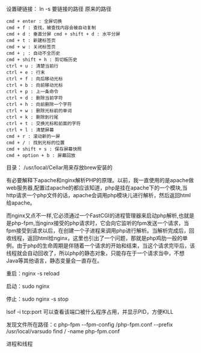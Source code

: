 设置硬链接：
	ln -s 要链接的路径 原来的路径

	cmd + enter : 全屏切换
	cmd + f : 查找，被查找内容会被自动复制
	cmd + d : 垂直分屏 cmd + shift + d : 水平分屏
	cmd + t : 新建标签页
	cmd + w : 关闭标签页
	cmd + ; : 自动不全历史
	cmd + shift + h : 剪切板历史
	ctrl + u : 清楚当前行
	ctrl + e : 行末
	ctrl + f : 向后移动光标
	ctrl + b : 向前移动光标
	ctrl + p : 上一条命令
	ctrl + d : 删除当前字符
	ctrl + h : 向前删除一个字符
	ctrl + w : 删除光标前的单词
	ctrl + k : 删除到行尾
	ctrl + t : 交换光标和前面的字符
	ctrl + l : 清楚屏幕
	cmd + r : 滚动新的一屏
	cmd + / : 找到光标的位置
	cmd + shift + s : 保存屏幕快照
	cmd + option + b : 屏幕回放

目录： /usr/local/Cellar用来存放brew安装的

有必要解释下apache和nginx解析PHP的原理。以前，我一直使用的是apache做web服务器,配置过apache的都应该知道，php是挂在apache下的一个模块,当http请求一个php文件的话，apache会调用php模块儿进行解析，然后返回html给apache。

而nginx又点不一样,它必须通过一个FastCGI的进程管理器来启动php解析,也就是是php-fpm,当nginx接受的php请求时，它会向它监听的fpm发送一个请求，当fpm接受到请求以后，在创建一个子进程来调用php进行解析。当解析完成后，回收线程，返回html给nginx，这里也引出了一个问题，那就是php鸡肋一般的单例，由于php的生命周期是伴随着一个请求的开始和结束，当这个请求完毕后，该线程就会自动回收了，所以php的静态对象，只能存在于一个请求当中，不想Java等其他语言，静态变量会一直存在。

重启：nginx -s reload

启动：sudo nginx

停止：sudo nginx -s stop

lsof -i tcp:port 可以查看该端口被什么程序占用，并显示PID，方便KILL

发现文件所在路径：c php-fpm --fpm-config /php-fpm.conf  --prefix /usr/local/varsudo find / -name php-fpm.conf

进程和线程
























